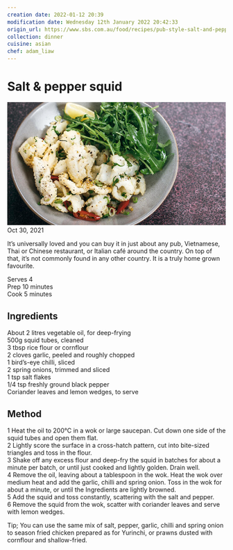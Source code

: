 ```yaml
---
creation date: 2022-01-12 20:39
modification date: Wednesday 12th January 2022 20:42:33
origin_url: https://www.sbs.com.au/food/recipes/pub-style-salt-and-pepper-squid
collection: dinner
cuisine: asian
chef: adam_liaw
---
```

# Salt & pepper squid

![Adam Liaw's Salt & Pepper Squid](assets/f7533825627f007723610225848cd029.jpg)
Oct 30, 2021

It’s universally loved and you can buy it in just about any pub, Vietnamese, Thai or Chinese restaurant, or Italian café around the country. On top of that, it’s not commonly found in any other country. It is a truly home grown favourite.

Serves 4  
Prep 10 minutes  
Cook 5 minutes

## Ingredients

About 2 litres vegetable oil, for deep-frying  
500g squid tubes, cleaned  
3 tbsp rice flour or cornflour  
2 cloves garlic, peeled and roughly chopped  
1 bird’s-eye chilli, sliced  
2 spring onions, trimmed and sliced  
1 tsp salt flakes  
1/4 tsp freshly ground black pepper  
Coriander leaves and lemon wedges, to serve

## Method

1 Heat the oil to 200°C in a wok or large saucepan. Cut down one side of the squid tubes and open them flat.  
2 Lightly score the surface in a cross-hatch pattern, cut into bite-sized triangles and toss in the flour.  
3 Shake off any excess flour and deep-fry the squid in batches for about a minute per batch, or until just cooked and lightly golden. Drain well.  
4 Remove the oil, leaving about a tablespoon in the wok. Heat the wok over medium heat and add the garlic, chilli and spring onion. Toss in the wok for about a minute, or until the Ingredients are lightly browned.  
5 Add the squid and toss constantly, scattering with the salt and pepper.  
6 Remove the squid from the wok, scatter with coriander leaves and serve with lemon wedges.

Tip; You can use the same mix of salt, pepper, garlic, chilli and spring onion to season fried chicken prepared as for Yurinchi, or prawns dusted with cornflour and shallow-fried.